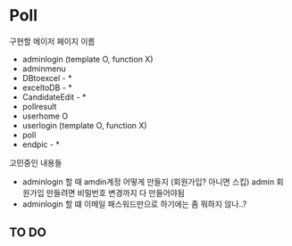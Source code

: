 # Poll

구현할 메이저 페이지 이름 
 - adminlogin (template O, function X)  
 - adminmenu 
 - DBtoexcel - *
 - exceltoDB - *
 - CandidateEdit - *
 - pollresult 
 - userhome O
 - userlogin (template O, function X)  
 - poll 
 - endpic - * 

고민중인 내용들
- adminlogin 할 때 amdin계정 어떻게 만들지 (회원가입? 아니면 스킵) admin 회원가입 만들려면 비밀번호 변경까지 다 만들어야됨 
- adminlogin 할 떄 이메일 패스워드만으로 하기에는 좀 뭐하지 않나..?

TO DO 
 -
